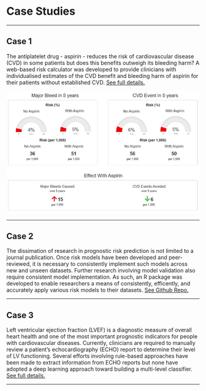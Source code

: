 # Case Studies

---
## Case 1
The antiplatelet drug - aspirin - reduces the risk of cardiovascular disease (CVD) in some patients but does this benefits outweigh its bleeding harm? A web-based risk calculator was developed to provide clinicians with individualised estimates of the CVD benefit and bleeding harm of aspirin for their patients without established CVD. [See full details.](/pages/case1_aspirin)

<img src="images/case1.jpg?raw=true"/>

---
## Case 2
The dissimation of research in prognostic risk prediction is not limited to a journal publication. Once risk models have been developed and peer-reviewed, it is necessary to consistently implement such models across new and unseen datasets. Further research involving model validation also require consistent model implementation. As such, an R package was developed to enable researchers a means of consistently, efficently, and accurately apply various risk models to their datasets. [See Github Repo.](https://github.com/billy-nz/PredictRiskScores/)


---
## Case 3
Left ventricular ejection fraction (LVEF) is a diagnostic measure of overall heart health and one of the most important prognostic indicators for people with cardiovascular diseases. Currently, clinicians are required to manually review a patient’s echocardiography (ECHO) report to determine their level of LV functioning. Several efforts involving rule-based approaches have been made to extract information from ECHO reports but none have adopted a deep learning approach toward building a multi-level classifier. [See full details.](/pages/case3_nlp)

---
